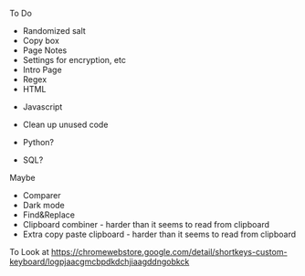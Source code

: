 To Do 
+ Randomized salt
+ Copy box
+ Page Notes
+ Settings for encryption, etc
+ Intro Page
+ Regex
+ HTML
- Javascript
- Clean up unused code

- Python?
- SQL?

Maybe
- Comparer 
- Dark mode
- Find&Replace
- Clipboard combiner - harder than it seems to read from clipboard
- Extra copy paste clipboard - harder than it seems to read from clipboard


To Look at
https://chromewebstore.google.com/detail/shortkeys-custom-keyboard/logpjaacgmcbpdkdchjiaagddngobkck